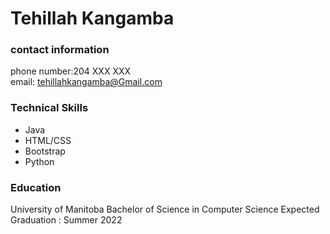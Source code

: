 # Tehillah Kangamba                                                                                                                    
### contact information
phone number:204 XXX XXX  
email: tehillahkangamba@Gmail.com

### Technical Skills
- Java 
- HTML/CSS 
- Bootstrap 
- Python

### Education
University of Manitoba
Bachelor of Science in Computer Science
Expected Graduation : Summer 2022


